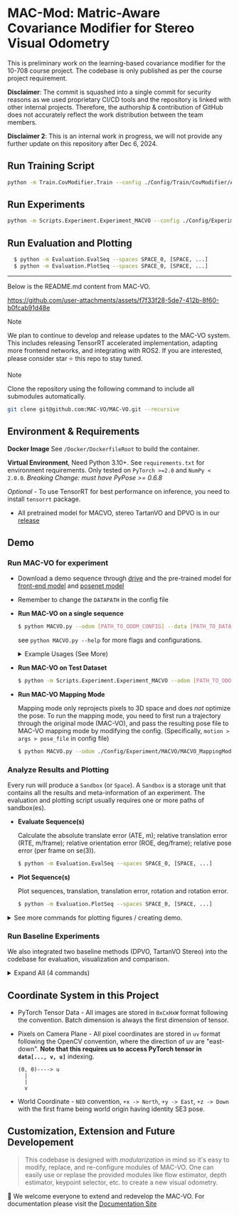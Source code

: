 # MAC-Mod: Matric-Aware Covariance Modifier for Stereo Visual Odometry

This is preliminary work on the learning-based covariance modifier for the 10-708 course project. The codebase is only published as per the course project requirement.

**Disclaimer**: The commit is squashed into a single commit for security reasons as we used proprietary CI/CD tools and the repository is linked with other internal projects. Therefore, the authorship & contribution of GitHub does not accurately reflect the work distribution between the team members.

**Disclaimer 2**: This is an internal work in progress, we will not provide any further update on this repository after Dec 6, 2024.

## Run Training Script

```bash
python -m Train.CovModifier.Train --config ./Config/Train/CovModifier/AsModifier.yaml
```

## Run Experiments

```bash
python -m Scripts.Experiment.Experiment_MACVO --config ./Config/Experiment/MACVO/Mod/MACVO_corrector2.yaml
```

## Run Evaluation and Plotting

```bash
  $ python -m Evaluation.EvalSeq --spaces SPACE_0, [SPACE, ...]
  $ python -m Evaluation.PlotSeq --spaces SPACE_0, [SPACE, ...]
```

---
Below is the README.md content from MAC-VO.

https://github.com/user-attachments/assets/f7f33f28-5de7-412b-8f60-b0fcab91d48e


> [!NOTE]  
> We plan to continue to develop and release updates to the MAC-VO system. This includes releasing TensorRT accelerated implementation, adapting more frontend networks, and integrating with ROS2. If you are interested, please consider star ⭐ this repo to stay tuned.

> [!NOTE]  
> Clone the repository using the following command to include all submodules automatically.
> ```bash
> git clone git@github.com:MAC-VO/MAC-VO.git --recursive
> ```


## Environment & Requirements

**Docker Image** See `/Docker/DockerfileRoot` to build the container.

**Virtual Environment**, Need Python 3.10+. See `requirements.txt` for environment requirements. Only tested on `PyTorch >=2.0` and `NumPy < 2.0.0`. *Breaking Change: must have PyPose >= 0.6.8*

*Optional* - To use TensorRT for best performance on inference, you need to install `tensorrt` package.


* All pretrained model for MACVO, stereo TartanVO and DPVO is in our [release](https://github.com/MAC-VO/MAC-VO/releases/tag/model) 

## Demo

### Run MAC-VO for experiment

* Download a demo sequence through [drive](https://drive.google.com/file/d/1kCTNMW2EnV42eH8g2STJHcVWEbVKbh_r/view?usp=sharing) and the pre-trained model for [front-end model](https://github.com/MAC-VO/MAC-VO/releases/download/Weight-Release/MACVO_FrontendCov.pth) and [posenet model](https://github.com/MAC-VO/MAC-VO/releases/download/model/MACVO_posenet.pkl)
* Remember to change the `DATAPATH` in the config file

* **Run MAC-VO on a single sequence**

  ```bash
  $ python MACVO.py --odom [PATH_TO_ODOM_CONFIG] --data [PATH_TO_DATA_CONFIG] --useRR
  ```

  see `python MACVO.py --help` for more flags and configurations.

  <details>
  <summary>
  Example Usages (See More)
  </summary>

  - Run MAC-VO (*Ours* method):
    ```bash
    $ python MACVO.py --odom ./Config/Experiment/MACVO/MACVO.yaml --data ./Config/Sequence/TartanAir_abandonfac_001.yaml
    ```

  - Run MAC-VO for ablation studies
    ```bash
    $ python MACVO.py --odom ./Config/Experiment/MACVO/Ablation_Study/[CHOOSE_ONE_CFG].yaml --data ./Config/Sequence/TartanAir_abandonfac_001.yaml --useRR
    ```
  
  </details>

* **Run MAC-VO on Test Dataset**

  ```bash
  $ python -m Scripts.Experiment.Experiment_MACVO --odom [PATH_TO_ODOM_CONFIG]
  ```

* **Run MAC-VO Mapping Mode**

  Mapping mode only reprojects pixels to 3D space and does *not* optimize the pose. To run the mapping mode, you need to first run a trajectory through the original mode (MAC-VO), 
  and pass the resulting pose file to MAC-VO mapping mode by modifying the config. (Specifically, `motion > args > pose_file` in config file)

  ```bash
  $ python MACVO.py --odom ./Config/Experiment/MACVO/MACVO_MappingMode.yaml --data ./Config/Sequence/TartanAir_abandonfac_001.yaml
  ```

### Analyze Results and Plotting

Every run will produce a `Sandbox` (or `Space`). A `Sandbox` is a storage unit that contains all the results and meta-information of an experiment. The evaluation and plotting script usually requires one or more paths of sandbox(es).

* **Evaluate Sequence(s)**

  Calculate the absolute translate error (ATE, m); relative translation error (RTE, m/frame); relative orientation error (ROE, deg/frame); relative pose error (per frame on se(3)).

  ```bash
  $ python -m Evaluation.EvalSeq --spaces SPACE_0, [SPACE, ...]
  ```

* **Plot Sequence(s)**

  Plot sequences, translation, translation error, rotation and rotation error.

  ```bash
  $ python -m Evaluation.PlotSeq --spaces SPACE_0, [SPACE, ...]
  ```

<details>
<summary>
See more commands for plotting figures / creating demo.
</summary>

We used [the Rerun](https://rerun.io) visualizer to visualize 3D space including camera pose, point cloud and trajectory.

* **Create Rerun Recording for Run(s)**

  ```bash
  $ python -m Scripts.AdHoc.DemoCompare --macvo_space [MACVO_RESULT_PATH] --other_spaces [RESULT_PATH, ...] --other_types [{DROID-SLAM, DPVO, TartanVO}, ...]
  ```

* **Create Rerun Visualization for Map**

  Create a `tensor_map_vis.rrd` file in each sandbox that stores the visualization of 3D point cloud map.

  ```bash
  $ python -m Scripts.AdHoc.DemoCompare --spaces [RESULT_PATH, ...] --recursive?
  ```

* **Create Rerun Visualization for a Single Run** (Eye-catcher figure for our paper)

  ```bash
  $ python -m Scripts.AdHoc.DemoSequence --space [RESULT_PATH] --data [DATA_CONFIG_PATH]
  ```

</details>

### Run Baseline Experiments

We also integrated two baseline methods (DPVO, TartanVO Stereo) into the codebase for evaluation, visualization and comparison.

<details>
<summary>
Expand All (4 commands)
</summary>

* **Run DPVO on a single sequence**

  ```bash
  $ python DPVO.py --odom ./Config/Experiment/Baseline/DPVO/DPVO.yaml --data [PATH_TO_DATA_CONFIG]
  ```

* **Run DPVO on Test Dataset**

  ```bash
  $ python -m Scripts.Experiment.Experiment_DPVO --odom ./Config/Experiment/Baseline/DPVO/DPVO.yaml
  ```

* **Run TartanVO (Stereo) on a single sequence**

  ```bash
  $ python TartanVO.py --odom ./Config/Experiment/Baseline/TartanVO/TartanVOStereo.yaml --data [PATH_TO_DATA_CONFIG]
  ```

* **Run TartanVO (Stereo) on Test Dataset**

  ```bash
  $ python -m Scripts.Experiment.Experiment_TartanVO --odom ./Config/Experiment/Baseline/TartanVO/TartanVOStereo.yaml
  ```

</details>


## Coordinate System in this Project

* PyTorch Tensor Data - All images are stored in `BxCxHxW` format following the convention. Batch dimension is always the first dimension of tensor.

* Pixels on Camera Plane - All pixel coordinates are stored in `uv` format following the OpenCV convention, where the direction of uv are "east-down". **Note that this requires us to access PyTorch tensor in `data[..., v, u]`** indexing.
  
  ```
  (0, 0)----> u
    |
    |
    v
  ```
* World Coordinate - `NED` convention, `+x -> North`, `+y -> East`, `+z -> Down` with the first frame being world origin having identity SE3 pose.


## Customization, Extension and Future Developement

> This codebase is designed with *modularization* in mind so it's easy to modify, replace, and re-configure modules of MAC-VO. One can easily use or replase the provided modules like flow estimator, depth estimator, keypoint selector, etc. to create a new visual odometry.

🤗 We welcome everyone to extend and redevelop the MAC-VO. For documentation please visit the [Documentation Site](https://mac-vo.github.io/wiki/)
